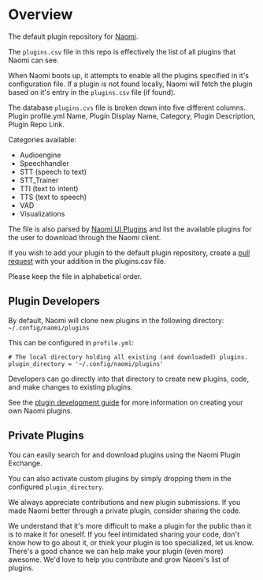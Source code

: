 # Overview

The default plugin repository for [Naomi](https://github.com/naomiproject/naomi).

The `plugins.csv` file in this repo is effectively the list of all plugins that Naomi can see.

When Naomi boots up, it attempts to enable all the plugins specified in it's configuration file.
If a plugin is not found locally, Naomi will fetch the plugin based on it's entry in the `plugins.csv` file (if found).

The database `plugins.cvs` file is broken down into five different columns. Plugin profile.yml Name, Plugin Display Name, Category, Plugin Description, Plugin Repo Link.

Categories available:

* Audioengine
* Speechhandler
* STT (speech to text)
* STT_Trainer
* TTI (text to intent)
* TTS (text to speech)
* VAD
* Visualizations

The file is also parsed by [Naomi UI Plugins](https://github.com/naomiproject/)
and list the available plugins for the user to download through the Naomi
client.

If you wish to add your plugin to the default plugin repository, create a
[pull request](https://github.com/naomiproject/naomi-plugins/compare) with your
addition in the plugins.csv file.

Please keep the file in alphabetical order.

## Plugin Developers

By default, Naomi will clone new plugins in the following directory: `~/.config/naomi/plugins`

This can be configured in `profile.yml`:

    # The local directory holding all existing (and downloaded) plugins.
    plugin_directory = '~/.config/naomi/plugins'

Developers can go directly into that directory to create new plugins, code, and make changes to existing plugins.

See the [plugin development guide](https://projectnaomi.com/docs/plugins/development)
for more information on creating your own Naomi plugins.

## Private Plugins

You can easily search for and download plugins using the Naomi Plugin Exchange.

You can also activate custom plugins by simply dropping them in the configured
`plugin_directory`.

We always appreciate contributions and new plugin submissions. If you made
Naomi better through a private plugin, consider sharing the code.

We understand that it's more difficult to make a plugin for the public
than it is to make it for oneself. If you feel intimidated sharing your code,
don't know how to go about it, or think your plugin is too specialized, let us
know. There's a good chance we can help make your plugin (even more) awesome.
We'd love to help you contribute and grow Naomi's list of plugins.
